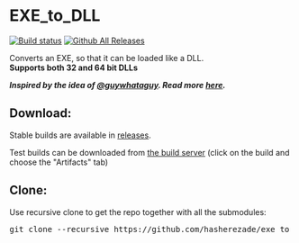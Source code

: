 # EXE_to_DLL

[![Build status](https://ci.appveyor.com/api/projects/status/2exf5ulw51klq8wt?svg=true)](https://ci.appveyor.com/project/hasherezade/exe-to-dll)
[![Github All Releases](https://img.shields.io/github/downloads/hasherezade/exe_to_dll/total.svg)](https://github.com/hasherezade/exe_to_dll/releases)

Converts an EXE, so that it can be loaded like a DLL.<br/>
<b>Supports both 32 and 64 bit DLLs</b>

***Inspired by the idea of [@guywhataguy](https://github.com/guywhataguy/). Read more [here](https://blog.vastart.dev/2020/04/calling-arbitrary-functions-in-exes.html).***

Download:
-
Stable builds are available in [releases](https://github.com/hasherezade/exe_to_dll/releases).

Test builds can be downloaded from [the build server](https://ci.appveyor.com/project/hasherezade/exe-to-dll) (click on the build and choose the "Artifacts" tab)

Clone:
-
Use recursive clone to get the repo together with all the submodules:
<pre>
git clone --recursive https://github.com/hasherezade/exe_to_dll.git
</pre>
